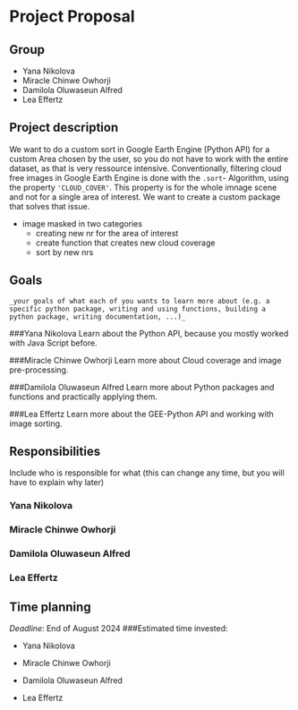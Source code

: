 # Project Proposal

## Group
 - Yana Nikolova
 - Miracle Chinwe Owhorji
 - Damilola Oluwaseun Alfred
 - Lea Effertz

## Project description
We want to do a custom sort in Google Earth Engine (Python API) for a custom Area chosen by the user, so you do not have to work with the entire dataset,
as that is very ressource intensive.
Conventionally, filtering cloud free images in Google Earth Engine is done with the `.sort`- Algorithm, using the property `'CLOUD_COVER'`. 
This property is for the whole imnage scene and not for a single area of interest. We want to create a custom package that solves that issue.

- image masked in two categories
   - creating new nr for the area of interest
   - create function that creates new cloud coverage
   - sort by new nrs

## Goals
    _your goals of what each of you wants to learn more about (e.g. a specific python package, writing and using functions, building a python package, writing documentation, ...)_
###Yana Nikolova
Learn about the Python API, because you mostly worked with Java Script before.

###Miracle Chinwe Owhorji
Learn more about Cloud coverage and image pre-processing.

###Damilola Oluwaseun Alfred
Learn more about Python packages and functions and practically applying them.

###Lea Effertz
Learn more about the GEE-Python API and working with image sorting.

## Responsibilities  
Include who is responsible for what (this can change any time, but you will have to explain why later)

### Yana Nikolova

### Miracle Chinwe Owhorji

### Damilola Oluwaseun Alfred

### Lea Effertz

## Time planning
*Deadline*: End of August 2024
###Estimated time invested:
- Yana Nikolova

- Miracle Chinwe Owhorji

- Damilola Oluwaseun Alfred

- Lea Effertz



